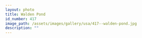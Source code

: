 ```yaml
---
layout: photo
title: Walden Pond
id_number: 417
image_path: /assets/images/gallery/usa/417--walden-pond.jpg
description: ""
---
```

